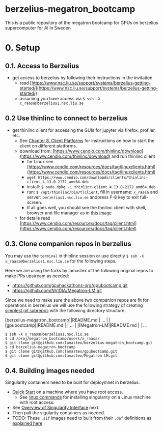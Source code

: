 # berzelius-megatron_bootcamp
This is a public repository of the megatron bootcamp for GPUs on berzelius supercomputer for AI in Sweden

# 0. Setup

## 0.1. Access to Berzelius

- get access to berzelius by following their instructions in the invitation
  - read [https://www.nsc.liu.se/support/systems/berzelius-getting-started/](https://www.nsc.liu.se/support/systems/berzelius-getting-started/)
  - assuming you have access via `$ ssh -X x_raasa@berzelius1.nsc.liu.se`

## 0.2 Use thinlinc to connect to berzelius

- get thinlinc client for accessing the GUIs for jupyter via firefox, profiler, etc.
    - See [Chapter 8, Client Platforms](https://www.cendio.com/resources/docs/tag/clientplatforms.html) for instructions on how to start the client on different platforms. 
    - download from: [https://www.cendio.com/thinlinc/download](https://www.cendio.com/thinlinc/download) and run thinlinc client
      - for Linux see [https://www.cendio.com/resources/docs/tag/linuxclients.html](https://www.cendio.com/resources/docs/tag/linuxclients.html)  
      - `wget https://www.cendio.com/downloads/clients/thinlinc-client_4.13.0-2172_amd64.deb`
      - install: `$ sudo dpkg -i thinlinc-client_4.13.0-2172_amd64.deb`  
      - run: `$ /opt/thinlinc/bin/tlclient`, fill in username: `x_raasa` and server: `berzelius1.nsc.liu.se` andpress F-8 key to exit full-screen. 
      - If all goes well, you should see the thnilinc client with shell, browser and file manager as in [this image](images/ThinLincClientToberzelius.png)
    - for details read [https://www.cendio.com/resources/docs/tag/client.html](https://www.cendio.com/resources/docs/tag/client.html)

## 0.3. Clone companion repos in berzelius

You may use the `terminal` in thinlinc session or use directly `$ ssh -X x_raasa@berzelius1.nsc.liu.se` for the following steps.

Here we are using the forks by lamastex of the following original repos to make PRs upstream as needed:

- https://github.com/gpuhackathons-org/gpubootcamp.git
- https://github.com/NVIDIA/Megatron-LM.git

Since we need to make sure the above two companion repos are fit for operations in berzelius we will use the 
following strategy of creating [simplest git subrepos](https://github.com/jmnavarrol/simplest-git-subrepos)
with the following directory structure:

[berzelius-megatron_bootcamp]|README.md
                             | ...
                             |
                             |[gpubootcamp]|README.md
                             |             | ...
                             |
                             |[Megatron-LM]|README.md
                             |             | ...
                                   



```
$ ssh -X x_raasa@berzelius1.nsc.liu.se
$ cd /proj/megatron_bootcamp/users/x_raasa/
$ git clone git@github.com:lamastex/berzelius-megatron_bootcamp.git
$ cd berzelius-megatron_bootcamp
$ git clone git@github.com:lamastex/gpubootcamp.git
$ git clone git@github.com:lamastex/Megatron-LM.git
```
## 0.4. Building images needed

Singularity containers need to be built for deploymnet in berzelius. 

- [Quick Start](https://sylabs.io/guides/3.0/user-guide/quick_start.html) on a machine where you have root access. 
  - See [linux commands](commands/singularityOnLinux.md) for installing singularity on a Linux machine with root access.
- See [Overview of Singularity Interface](https://sylabs.io/guides/3.0/user-guide/quick_start.html#overview-of-the-singularity-interface) next.
- Then pull the sigularity containers as needed.
- TODO: These `.sif` images need to built from their `.def` definitions as [explained here](https://chowdera.com/2021/06/20210620163226072P.html)

